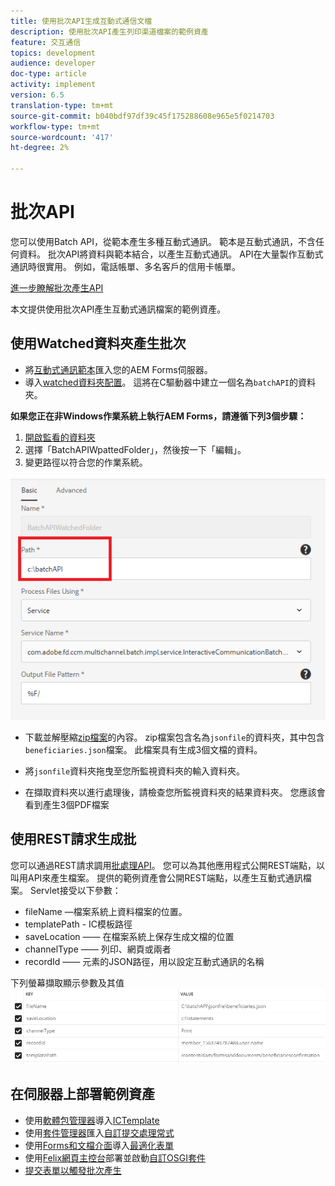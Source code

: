 ```yaml
---
title: 使用批次API生成互動式通信文檔
description: 使用批次API產生列印渠道檔案的範例資產
feature: 交互通信
topics: development
audience: developer
doc-type: article
activity: implement
version: 6.5
translation-type: tm+mt
source-git-commit: b040bdf97df39c45f175288608e965e5f0214703
workflow-type: tm+mt
source-wordcount: '417'
ht-degree: 2%

---
```



# 批次API

您可以使用Batch API，從範本產生多種互動式通訊。 範本是互動式通訊，不含任何資料。 批次API將資料與範本結合，以產生互動式通訊。 API在大量製作互動式通訊時很實用。 例如，電話帳單、多名客戶的信用卡帳單。

[進一步瞭解批次產生API](https://docs.adobe.com/content/help/en/experience-manager-65/forms/interactive-communications/generate-multiple-interactive-communication-using-batch-api.html)

本文提供使用批次API產生互動式通訊檔案的範例資產。

## 使用Watched資料夾產生批次

* 將[互動式通訊範本](assets/Beneficiaries-confirmation.zip)匯入您的AEM Forms伺服器。
* 導入[watched資料夾配置](assets/batch-generation-api.zip)。 這將在C驅動器中建立一個名為`batchAPI`的資料夾。

**如果您正在非Windows作業系統上執行AEM Forms，請遵循下列3個步驟：**

1. [開啟監看的資料夾](http://localhost:4502/libs/fd/core/WatchfolderUI/content/UI.html)
2. 選擇「BatchAPIWpattedFolder」，然後按一下「編輯」。
3. 變更路徑以符合您的作業系統。

![路徑](assets/watched-folder-batch-api-basic.PNG)

* 下載並解壓縮[zip檔案](assets/jsonfile.zip)的內容。 zip檔案包含名為`jsonfile`的資料夾，其中包含`beneficiaries.json`檔案。 此檔案具有生成3個文檔的資料。

* 將`jsonfile`資料夾拖曳至您所監視資料夾的輸入資料夾。
* 在擷取資料夾以進行處理後，請檢查您所監視資料夾的結果資料夾。 您應該會看到產生3個PDF檔案

## 使用REST請求生成批

您可以通過REST請求調用[批處理API](https://helpx.adobe.com/experience-manager/6-5/forms/javadocs/index.html)。 您可以為其他應用程式公開REST端點，以叫用API來產生檔案。
提供的範例資產會公開REST端點，以產生互動式通訊檔案。 Servlet接受以下參數：

* fileName —檔案系統上資料檔案的位置。
* templatePath - IC模板路徑
* saveLocation —— 在檔案系統上保存生成文檔的位置
* channelType —— 列印、網頁或兩者
* recordId —— 元素的JSON路徑，用以設定互動式通訊的名稱

下列螢幕擷取顯示參數及其值
![sample request](assets/generate-ic-batch-servlet.PNG)

## 在伺服器上部署範例資產

* 使用[軟體包管理器](http://localhost:4502/crx/packmgr/index.jsp)導入[ICTemplate](assets/ICTemplate.zip)
* 使用[套件管理器](http://localhost:4502/crx/packmgr/index.jsp)匯入[自訂提交處理常式](assets/BatchAPICustomSubmit.zip)
* 使用[Forms和文檔介面](http://localhost:4502/aem/forms.html/content/dam/formsanddocuments)導入[最適化表單](assets/BatchGenerationAPIAF.zip)
* 使用[Felix網頁主控台](http://localhost:4502/system/console/bundles)部署並啟動[自訂OSGI套件](assets/batchgenerationapi.batchgenerationapi.core-1.0-SNAPSHOT.jar)
* [提交表單以觸發批次產生](http://localhost:4502/content/dam/formsanddocuments/batchgenerationapi/jcr:content?wcmmode=disabled)
